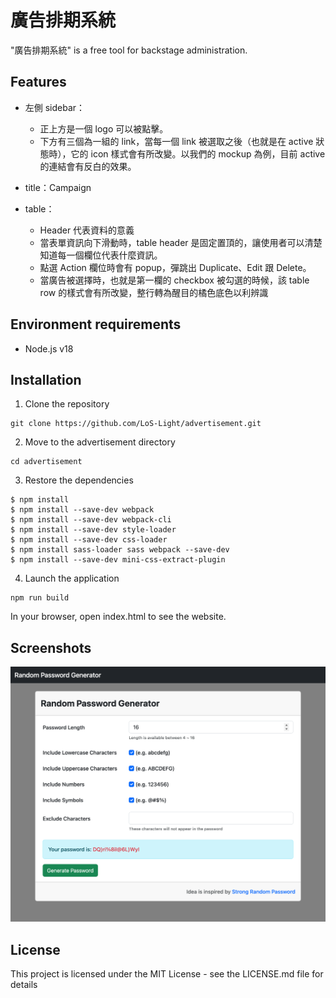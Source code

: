 # 廣告排期系統

"廣告排期系統" is a free tool for backstage administration.

## Features

- 左側 sidebar：
    - 正上方是一個 logo 可以被點擊。
    - 下方有三個為一組的 link，當每一個 link 被選取之後（也就是在 active 狀態時），它的 icon 樣式會有所改變。以我們的 mockup 為例，目前 active 的連結會有反白的效果。

- title：Campaign

- table：
    - Header 代表資料的意義
    - 當表單資訊向下滑動時，table header 是固定置頂的，讓使用者可以清楚知道每一個欄位代表什麼資訊。
    - 點選 Action 欄位時會有 popup，彈跳出 Duplicate、Edit 跟 Delete。
    - 當廣告被選擇時，也就是第一欄的 checkbox 被勾選的時候，該 table row 的樣式會有所改變，整行轉為醒目的橘色底色以利辨識

## Environment requirements

-   Node.js v18


## Installation

1. Clone the repository

```
git clone https://github.com/LoS-Light/advertisement.git
```

2. Move to the advertisement directory

```
cd advertisement
```

3. Restore the dependencies

```
$ npm install
$ npm install --save-dev webpack
$ npm install --save-dev webpack-cli
$ npm install --save-dev style-loader
$ npm install --save-dev css-loader
$ npm install sass-loader sass webpack --save-dev
$ npm install --save-dev mini-css-extract-plugin

```

4. Launch the application

```
npm run build
```

In your browser, open index.html to see the website.

## Screenshots

![image](https://github.com/LoS-Light/RandomPasswordGenerator/blob/main/screenshots/random-password-generator-01.png)

## License

This project is licensed under the MIT License - see the LICENSE.md file for details
